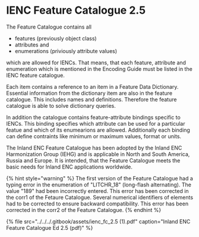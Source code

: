 # IENC Feature Catalogue 2.5

The Feature Catalogue contains all

* features \(previously object class\)
* attributes and
* enumerations \(priviously attribute values\)

which are allowed for IENCs. That means, that each feature, attribute and enumeration which is mentioned in the Encoding Guide must be listed in the IENC feature catalogue.

Each item contains a reference to an item in a Feature Data Dictionary. Essential information from the dictionary item are also in the feature catalogue. This includes names and definitions. Therefore the feature catalogue is able to solve dictionary queries.

In addition the catalogue contains feature-attribute bindings specific to IENCs. This binding specifies which attribute can be used for a particular featue and which of its enumearions are allowed. Additionally each binding can define contraints like minimum or maximum values, format or units.

The Inland ENC Feature Catalogue has been adopted by the Inland ENC Harmonization Group \(IEHG\) and is applicable in North and South America, Russia and Europe. It is intended, that the Feature Catalogue meets the basic needs for Inland ENC applications worldwide.

{% hint style="warning" %}
The first version of the Feature Catalogue had a typing error in the enumeration of "LITCHR\_18" \(long-flash alternating\). The value "189" had been incorrectly entered. This error has been corrected in the corr1 of the Fetaure Catalogue. Several numerical identifiers of elements had to be corrected to ensure backward compatibility. This error has been corrected in the corr2 of the Feature Catalogue.
{% endhint %}

{% file src="../../../.gitbook/assets/ienc\_fc\_2.5 \(1\).pdf" caption="Inland ENC Feature Catalogue Ed 2.5 \(pdf\)" %}

